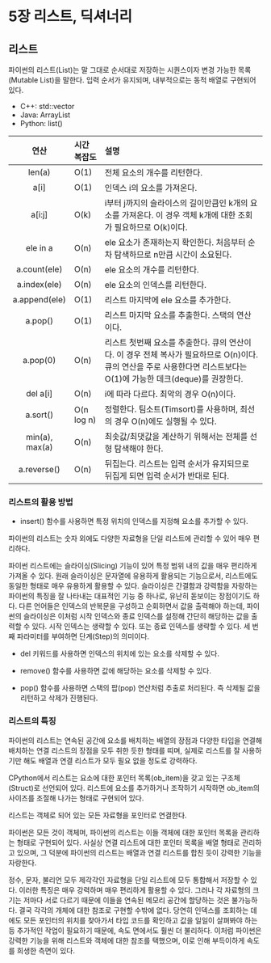 # 5장 리스트, 딕셔너리

## 리스트
파이썬의 리스트(List)는 말 그대로 순서대로 저장하는 시퀀스이자 변경 가능한 목록(Mutable List)을 말한다. 입력 순서가 유지되며, 내부적으로는 동적 배열로 구현되어 있다.

- C++: std::vector
- Java: ArrayList
- Python: list()

|연산|시간 복잡도|설명|
|:-:|:----------|:--|
|len(a)|O(1)|전체 요소의 개수를 리턴한다.|
|a[i]|O(1)|인덱스 i의 요소를 가져온다.|
|a[i:j]|O(k)|i부터 j까지의 슬라이스의 길이만큼인 k개의 요소를 가져온다. 이 경우 객체 k개에 대한 조회가 필요하므로 O(k)이다.|
|ele in a|O(n)|ele 요소가 존재하는지 확인한다. 처음부터 순차 탐색하므로 n만큼 시간이 소요된다.|
|a.count(ele)|O(n)|ele 요소의 개수를 리턴한다.|
|a.index(ele)|O(n)|ele 요소의 인덱스를 리턴한다.|
|a.append(ele)|O(1)|리스트 마지막에 ele 요소를 추가한다.|
|a.pop()|O(1)|리스트 마지막 요소를 추출한다. 스택의 연산이다.|
|a.pop(0)|O(n)|리스트 첫번째 요소를 추출한다. 큐의 연산이다. 이 경우 전체 복사가 필요하므로 O(n)이다. 큐의 연산을 주로 사용한다면 리스트보다는 O(1)에 가능한 데크(deque)를 권장한다.|
|del a[i]|O(n)|i에 따라 다르다. 최악의 경우 O(n)이다.|
|a.sort()|O(n log n)|정렬한다. 팀소트(Timsort)를 사용하며, 최선의 경우 O(n)에도 실행될 수 있다.|
|min(a), max(a)|O(n)|최솟값/최댓값을 계산하기 위해서는 전체를 선형 탐색해야 한다.|
|a.reverse()|O(n)|뒤집는다. 리스트는 입력 순서가 유지되므로 뒤집게 되면 입력 순서가 반대로 된다.|

### 리스트의 활용 방법
- insert() 함수를 사용하면 특정 위치의 인덱스를 지정해 요소를 추가할 수 있다.

파이썬의 리스트는 숫자 외에도 다양한 자료형을 단일 리스트에 관리할 수 있어 매우 편리하다. 

파이썬 리스트에는 슬라이싱(Slicing) 기능이 있어 특정 범위 내의 값을 매우 편리하게 가져올 수 있다. 원래 슬라이싱은 문자열에 유용하게 활용되는 기능으로서, 리스트에도 동일한 형태로 매우 유용하게 활용할 수 있다. 슬라이싱은 간결함과 강력함을 자랑하는 파이썬의 특징을 잘 나타내는 대표적인 기능 중 하나로, 유난히 돋보이는 장점이기도 하다. 다른 언어들은 인덱스의 반복문을 구성하고 순회하면서 값을 출력해야 하는데, 파이썬의 슬라이싱은 이처럼 시작 인덱스와 종료 인덱스를 설정해 간단히 해당하는 값을 출력할 수 있다. 시작 인덱스는 생략할 수 있다. 또는 종료 인덱스를 생략할 수 있다. 세 번째 파라미터를 부여하면 단계(Step)의 의미이다.

- del 키워드를 사용하면 인덱스의 위치에 있는 요소를 삭제할 수 있다.

- remove() 함수를 사용하면 값에 해당하는 요소를 삭제할 수 있다.

- pop() 함수를 사용하면 스택의 팝(pop) 연산처럼 추출로 처리된다. 즉 삭제될 값을 리턴하고 삭제가 진행된다. 

### 리스트의 특징
파이썬의 리스트는 연속된 공간에 요소를 배치하는 배열의 장점과 다양한 타입을 연결해 배치하는 연결 리스트의 장점을 모두 취한 듯한 형태를 띠며, 실제로 리스트를 잘 사용하기만 해도 배열과 연결 리스트가 모두 필요 없을 정도로 강력하다.

CPython에서 리스트는 요소에 대한 포인터 목록(ob_item)을 갖고 있는 구조체(Struct)로 선언되어 있다. 리스트에 요소를 추가하거나 조작하기 시작하면 ob_item의 사이즈를 조절해 나가는 형태로 구현되어 있다.

리스트는 객체로 되어 있는 모든 자료형을 포인터로 연결한다.

파이썬은 모든 것이 객체며, 파이썬의 리스트는 이들 객체에 대한 포인터 목록을 관리하는 형태로 구현되어 있다. 사실상 연결 리스트에 대한 포인터 목록을 배열 형태로 관리하고 있으며, 그 덕분에 파이썬의 리스트는 배열과 연결 리스트를 합친 듯이 강력한 기능을 자랑한다.

정수, 문자, 불리언 모두 제각각인 자료형을 단일 리스트에 모두 통합해서 저장할 수 있다. 이러한 특징은 매우 강력하며 매우 편리하게 활용할 수 있다. 그러나 각 자료형의 크기는 저마다 서로 다르기 때문에 이들을 연속된 메모리 공간에 할당하는 것은 불가능하다. 결국 각각의 개체에 대한 참조로 구현할 수밖에 없다. 당연히 인덱스를 조회하는 데에도 모든 포인터의 위치를 찾아가서 타입 코드를 확인하고 값을 일일이 살펴봐야 하는 등 추가적인 작업이 필요하기 때문에, 속도 면에서도 훨씬 더 불리하다. 이처럼 파이썬은 강력한 기능을 위해 리스트와 객체에 대한 참조를 택했으며, 이로 인해 부득이하게 속도를 희생한 측면이 있다.
